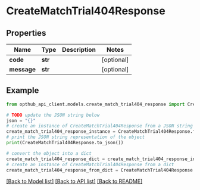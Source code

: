 # CreateMatchTrial404Response


## Properties

Name | Type | Description | Notes
------------ | ------------- | ------------- | -------------
**code** | **str** |  | [optional] 
**message** | **str** |  | [optional] 

## Example

```python
from opthub_api_client.models.create_match_trial404_response import CreateMatchTrial404Response

# TODO update the JSON string below
json = "{}"
# create an instance of CreateMatchTrial404Response from a JSON string
create_match_trial404_response_instance = CreateMatchTrial404Response.from_json(json)
# print the JSON string representation of the object
print(CreateMatchTrial404Response.to_json())

# convert the object into a dict
create_match_trial404_response_dict = create_match_trial404_response_instance.to_dict()
# create an instance of CreateMatchTrial404Response from a dict
create_match_trial404_response_from_dict = CreateMatchTrial404Response.from_dict(create_match_trial404_response_dict)
```
[[Back to Model list]](../README.md#documentation-for-models) [[Back to API list]](../README.md#documentation-for-api-endpoints) [[Back to README]](../README.md)


